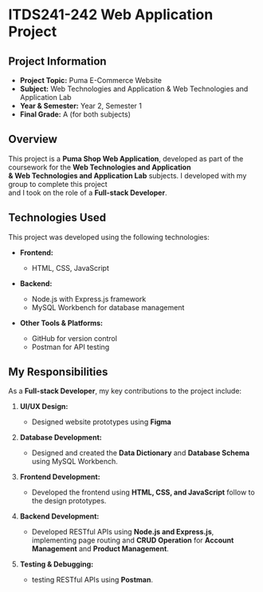 # ITDS241-242 Web Application Project

## Project Information
- **Project Topic:** Puma E-Commerce Website
- **Subject:** Web Technologies and Application & Web Technologies and Application Lab
- **Year & Semester:** Year 2, Semester 1
- **Final Grade:** A (for both subjects)
  
## Overview
This project is a **Puma Shop Web Application**, developed as part of the coursework for the **Web Technologies and Application   
& Web Technologies and Application Lab** subjects. I developed with my group to complete this project   
and I took on the role of a **Full-stack Developer**.
## Technologies Used
This project was developed using the following technologies:

- **Frontend:**
  - HTML, CSS, JavaScript
  
- **Backend:**
  - Node.js with Express.js framework
  - MySQL Workbench for database management

- **Other Tools & Platforms:**
  - GitHub for version control
  - Postman for API testing
  
## My Responsibilities
As a **Full-stack Developer**, my key contributions to the project include:

1. **UI/UX Design:**
   - Designed website prototypes using **Figma**

2. **Database Development:**
   - Designed and created the **Data Dictionary** and **Database Schema** using MySQL Workbench.

3. **Frontend Development:**
   - Developed the frontend using **HTML, CSS, and JavaScript** follow to the design prototypes.

4. **Backend Development:**
   - Developed RESTful APIs using **Node.js and Express.js**, implementing page routing and **CRUD Operation** for **Account Management** and **Product Management**.

5. **Testing & Debugging:**
   - testing RESTful APIs using **Postman**.
